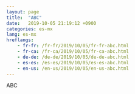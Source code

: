 ```yaml
---
layout: page
title:  "ABC"
date:   2019-10-05 21:19:12 +0900
categories: es-mx
lang: es-mx
hreflangs:
    - fr-fr: /fr-fr/2019/10/05/fr-fr-abc.html
    - fr-ca: /fr-ca/2019/10/05/fr-ca-abc.html
    - de-de: /de-de/2019/10/05/de-de-abc.html
    - es-es: /es-es/2019/10/05/es-es-abc.html
    - en-us: /en-us/2019/10/05/en-us-abc.html
---
```

ABC
